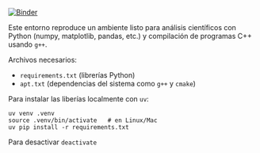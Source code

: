 [![Binder](https://mybinder.org/badge_logo.svg)](https://mybinder.org/v2/gh/johhanz099/IntroSubat/main?urlpath=lab)

Este entorno reproduce un ambiente listo para análisis científicos con Python (numpy, matplotlib, pandas, etc.) y compilación de programas C++ usando `g++`.

Archivos necesarios:
- `requirements.txt` (librerías Python)
- `apt.txt` (dependencias del sistema como `g++` y `cmake`)


Para instalar las liberías localmente con `uv`:

    uv venv .venv
    source .venv/bin/activate   # en Linux/Mac
    uv pip install -r requirements.txt

Para desactivar `deactivate`    